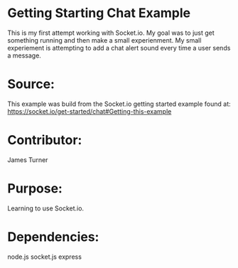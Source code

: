 # Getting Starting Chat Example
  
  This is my first attempt working with Socket.io. My goal was to just get something running and then make a small experienment.
    My small experiement is attempting to add a chat alert sound every time a user sends a message.

# Source:
  
  This example was build from the Socket.io getting started example found at:
     https://socket.io/get-started/chat#Getting-this-example

# Contributor:
  
  James Turner
  
 # Purpose:
  
  Learning to use Socket.io.
  
 # Dependencies:
  
  node.js
  socket.js
  express
